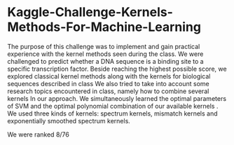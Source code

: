 # Kaggle-Challenge-Kernels-Methods-For-Machine-Learning

The purpose of this challenge was to implement and gain practical experience with the kernel methods
seen during the class. We were challenged to predict whether a DNA sequence is a binding site to a specific transcription factor. 
Beside reaching the highest possible score, we explored classical kernel methods along with the kernels for biological sequences described 
in class We also tried to take into account some research topics encountered in class, namely how to combine several kernels In 
our approach. We simultaneously learned the optimal parameters of SVM and the optimal polynomial combination of our available kernels . 
We used three kinds of kernels: spectrum kernels, mismatch kernels and exponentially smoothed spectrum kernels.

We were ranked 8/76
